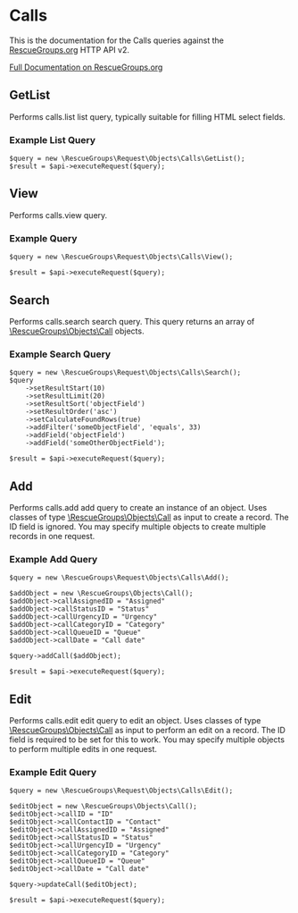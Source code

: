# Calls

This is the documentation for the Calls queries against the [RescueGroups.org](https://www.rescuegroups.org/) HTTP API v2.

[Full Documentation on RescueGroups.org](https://userguide.rescuegroups.org/display/APIDG/Object+definitions#Objectdefinitions-calls)

## GetList


Performs calls.list list query, typically suitable for filling HTML select fields.

### Example List Query

    $query = new \RescueGroups\Request\Objects\Calls\GetList();
    $result = $api->executeRequest($query);





## View






Performs calls.view query.

### Example Query

    $query = new \RescueGroups\Request\Objects\Calls\View();

    $result = $api->executeRequest($query);


## Search

Performs calls.search search query. This query returns an array of [\RescueGroups\Objects\Call](../../src/Objects/Call.php) objects.

### Example Search Query

    $query = new \RescueGroups\Request\Objects\Calls\Search();
    $query
        ->setResultStart(10)
        ->setResultLimit(20)
        ->setResultSort('objectField')
        ->setResultOrder('asc')
        ->setCalculateFoundRows(true)
        ->addFilter('someObjectField', 'equals', 33)
        ->addField('objectField')
        ->addField('someOtherObjectField');

    $result = $api->executeRequest($query);






## Add




Performs calls.add add query to create an instance of an object. Uses classes of type [\RescueGroups\Objects\Call](../../src/Objects/Call.php) as input to create a record. The ID field is ignored. You may specify multiple objects to create multiple records in one request.

### Example Add Query

    $query = new \RescueGroups\Request\Objects\Calls\Add();

    $addObject = new \RescueGroups\Objects\Call();
    $addObject->callAssignedID = "Assigned"
    $addObject->callStatusID = "Status"
    $addObject->callUrgencyID = "Urgency"
    $addObject->callCategoryID = "Category"
    $addObject->callQueueID = "Queue"
    $addObject->callDate = "Call date"

    $query->addCall($addObject);

    $result = $api->executeRequest($query);



## Edit



Performs calls.edit edit query to edit an object. Uses classes of type [\RescueGroups\Objects\Call](../../src/Objects/Call.php) as input to perform an edit on a record. The ID field is required to be set for this to work. You may specify multiple objects to perform multiple edits in one request.

### Example Edit Query

    $query = new \RescueGroups\Request\Objects\Calls\Edit();

    $editObject = new \RescueGroups\Objects\Call();
    $editObject->callID = "ID"
    $editObject->callContactID = "Contact"
    $editObject->callAssignedID = "Assigned"
    $editObject->callStatusID = "Status"
    $editObject->callUrgencyID = "Urgency"
    $editObject->callCategoryID = "Category"
    $editObject->callQueueID = "Queue"
    $editObject->callDate = "Call date"

    $query->updateCall($editObject);

    $result = $api->executeRequest($query);





